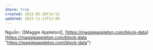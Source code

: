```yaml
---
share: true
created: 2023-05-26T14:51
updated: 2023-11-13T13:09
---
```

Nguồn:: [[Maggie Appleton]], [https://maggieappleton.com/block-data](https://maggieappleton.com/block-data "https://maggieappleton.com/block-data")
